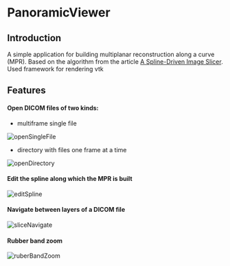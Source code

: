 # PanoramicViewer
## Introduction
A simple application for building multiplanar reconstruction along a curve (MPR). Based on the algorithm from the article [A Spline-Driven Image Slicer](https://www.vtkjournal.org/browse/publication/838). Used framework for rendering vtk

## Features
#### Open DICOM files of two kinds:
- multiframe single file


![openSingleFile](https://user-images.githubusercontent.com/43389097/214097391-352a8305-09e8-4b06-bbff-f97d1fb9f4af.gif)

- directory with files one frame at a time

![openDirectory](https://user-images.githubusercontent.com/43389097/214098504-68feda3d-e99f-472a-a98c-bc5a535a1170.gif)


#### Edit the spline along which the MPR is built

![editSpline](https://user-images.githubusercontent.com/43389097/214100560-cf66e834-bd72-44d9-8787-273a2a109f51.gif)

#### Navigate between layers of a DICOM file

![sliceNavigate](https://user-images.githubusercontent.com/43389097/214101775-29354c46-a8c7-4c9f-8468-523a91d9e17f.gif)

#### Rubber band zoom

![ruberBandZoom](https://user-images.githubusercontent.com/43389097/214103166-e817bc1c-4ba2-494e-bdcd-d1f104ccde63.gif)
